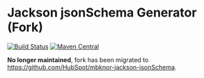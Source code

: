 Jackson jsonSchema Generator (Fork)
===================================
[![Build Status](https://travis-ci.org/zrrobbins/mbknor-jackson-jsonSchema.svg?branch=master)](https://travis-ci.org/zrrobbins/mbknor-jackson-jsonSchema)
[![Maven Central](https://maven-badges.herokuapp.com/maven-central/com.github.zrrobbins/mbknor-jackson-jsonschema_2.12/badge.svg)](https://search.maven.org/search?q=mbknor-jackson-jsonschema%20com.github.zrrobbins)

**No longer maintained**, fork has been migrated to https://github.com/HubSpot/mbknor-jackson-jsonSchema.
